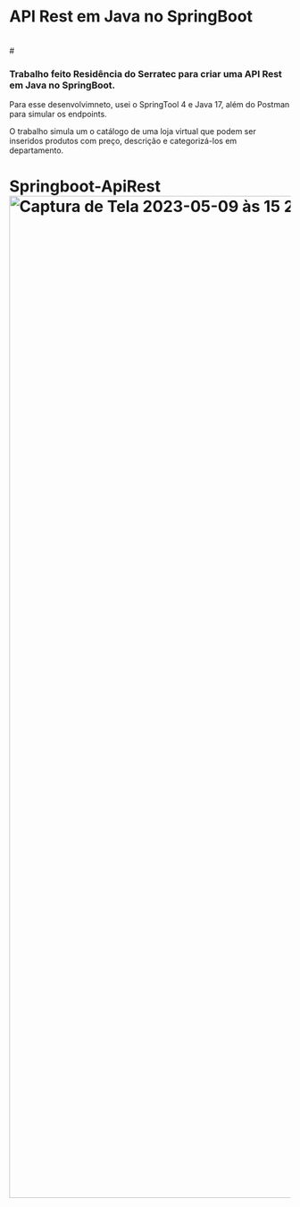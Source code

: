 <h1>API Rest em Java no SpringBoot</h1>
<br/>
#<h3>Trabalho feito Residência do Serratec para criar uma API Rest em Java no SpringBoot.</h3>

<p>Para esse desenvolvimneto, usei o SpringTool 4 e Java 17, além do Postman para simular os endpoints.</p>
<p>O trabalho simula um o catálogo de uma loja virtual que podem ser inseridos produtos com preço, descrição e categorizá-los em departamento.</p> 

# Springboot-ApiRest<img width="1792" alt="Captura de Tela 2023-05-09 às 15 28 01" src="https://github.com/marceloabbadia/Springboot-ApiRest/assets/112344339/24385c9e-e18d-467f-a839-8eb9529e0305">


